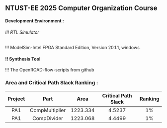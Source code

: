 NTUST-EE 2025 Computer Organization Course
-

#### Development Environment :  

###### !!! RTL Simulator  
!!! ModelSim-Intel FPGA Standard Edition, Version 20.1.1, windows  

#### !! Synthesis Tool     
!!! The OpenROAD-flow-scripts from github


### Area and Critical Path Slack Ranking : 
| Project | Part | Area | Critical Path Slack | Ranking  |
|:----:|:------:|:-----:|:-----:|:-----:|
|  PA1   |  CompMultiplier | 1223.334 | 4.5237  | 1% |
|  PA1   |  CompDivider | 1223.068 | 4.4499  | 1% |
